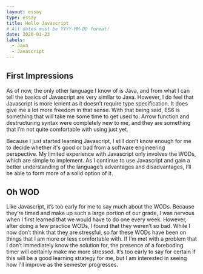 ```yaml
---
layout: essay
type: essay
title: Hello Javascript
# All dates must be YYYY-MM-DD format!
date: 2020-01-23
labels:
  - Java
  - Javascript
---
```


## First Impressions
As of now, the only other language I know of is Java, and from what I can tell the basics of Javascript are very similar to Java. However, I do feel that Javascript is more lenient as it doesn’t require type specification. It does give me a lot more freedom in that sense. With that being said, ES6 is something that will take me some time to get used to. Arrow function and destructuring syntax were completely new to me, and they are something that I’m not quite comfortable with using just yet. 

Because I just started learning Javascript, I still don’t know enough for me to decide whether it's good or bad from a software engineering perspective. My limited experience with Javascript only involves the WODs, which are simple to implement. As I continue to use Javascript and gain a better understanding of the language’s advantages and disadvantages, I’ll be able to form more of a solid option of it. 

## Oh WOD
Like Javascript, it’s too early for me to say much about the WODs. Because they’re timed and make up such a large portion of our grade, I was nervous when I first learned that we would have to do one every week. However, after doing a few practice WODs, I found that they weren’t so bad. While I now don’t think that they are stressful, so far these WODs have been on things that I am more or less comfortable with. If I’m met with a problem that I don’t immediately know the solution for, the presence of a foreboding timer will certainly make me more stressed. It’s too early to say for certain if this will be a good learning strategy for me, but I am interested in seeing how I'll improve as the semester progresses. 


